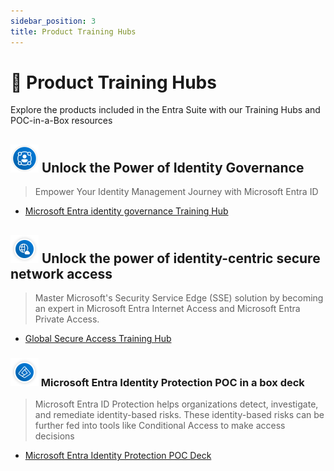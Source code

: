 ```yaml
---
sidebar_position: 3
title: Product Training Hubs
---
```

# 🏫 Product Training Hubs

Explore the products included in the Entra Suite with our Training Hubs and POC-in-a-Box resources

## ![igalogo](../images/IGALogo3.png) Unlock the Power of Identity Governance



> Empower Your Identity Management Journey with Microsoft Entra ID

- [Microsoft Entra identity governance Training Hub](https://aka.ms/entraidgovernancetraining)

## ![sselogo](../images/InternetAccesslogo2.png) Unlock the power of identity-centric secure network access

> Master Microsoft's Security Service Edge (SSE) solution by becoming an expert in Microsoft Entra Internet Access and Microsoft Entra Private Access.

- [Global Secure Access Training Hub](https://aka.ms/GlobalSecureAccessTraining)

### ![idprotectionlogo](../images/Idprotectionlogo2.png) Microsoft Entra Identity Protection POC in a box deck

> Microsoft Entra ID Protection helps organizations detect, investigate, and remediate identity-based risks. These identity-based risks can be further fed into tools like Conditional Access to make access decisions

- [Microsoft Entra Identity Protection POC Deck](../Assets/Entra_Suite_Microsoft_Identity_Protection_POC_in_a_Box.pptx)